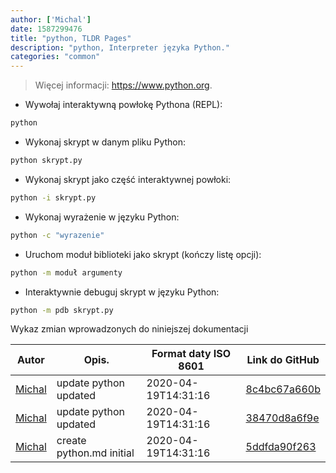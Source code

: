 ```yaml
---
author: ['Michal']
date: 1587299476
title: "python, TLDR Pages"
description: "python, Interpreter języka Python."
categories: "common"
---
```

> Więcej informacji: <https://www.python.org>.

- Wywołaj interaktywną powłokę Pythona (REPL):

```bash
python
```

- Wykonaj skrypt w danym pliku Python:

```bash
python skrypt.py
```

- Wykonaj skrypt jako część interaktywnej powłoki:

```bash
python -i skrypt.py
```

- Wykonaj wyrażenie w języku Python:

```bash
python -c "wyrazenie"
```

- Uruchom moduł biblioteki jako skrypt (kończy listę opcji):

```bash
python -m moduł argumenty
```

- Interaktywnie debuguj skrypt w języku Python:

```bash
python -m pdb skrypt.py
```
Wykaz zmian wprowadzonych do niniejszej dokumentacji


Autor | Opis. | Format daty ISO 8601 | Link do GitHub
------|-----|-----|-----
[Michal](mailto:mich.biesiada@gmail.com) | update python updated | 2020-04-19T14:31:16 | [8c4bc67a660b](https://github.com/tldr-pages/tldr/commit/8c4bc67a660be51d50081c0bcabd1b0662ba6756)
[Michal](mailto:mich.biesiada@gmail.com) | update python updated | 2020-04-19T14:31:16 | [38470d8a6f9e](https://github.com/tldr-pages/tldr/commit/38470d8a6f9ebbfec076ca2a72fca05c265d0ae1)
[Michal](mailto:mich.biesiada@gmail.com) | create python.md initial | 2020-04-19T14:31:16 | [5ddfda90f263](https://github.com/tldr-pages/tldr/commit/5ddfda90f263dec9848f7faa31b5bb1ee17db3a8)

